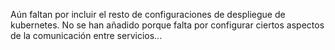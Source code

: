 Aún faltan por incluir el resto de configuraciones de despliegue de kubernetes. No se han añadido porque falta por configurar ciertos aspectos de la comunicación entre servicios...